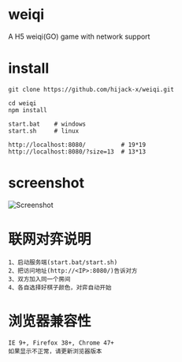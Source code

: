 # weiqi
A H5 weiqi(GO) game with network support

# install
```
git clone https://github.com/hijack-x/weiqi.git

cd weiqi
npm install

start.bat    # windows
start.sh     # linux

http://localhost:8080/          # 19*19
http://localhost:8080/?size=13  # 13*13
```

# screenshot
![Screenshot](https://raw.githubusercontent.com/hijack-x/weiqi/master/screenshot.jpg)

# 联网对弈说明
```
1、启动服务端(start.bat/start.sh)
2、把访问地址(http://<IP>:8080/)告诉对方
3、双方加入同一个房间
4、各自选择好棋子颜色，对弈自动开始
```

# 浏览器兼容性
```
IE 9+, Firefox 38+, Chrome 47+ 
如果显示不正常，请更新浏览器版本
```
